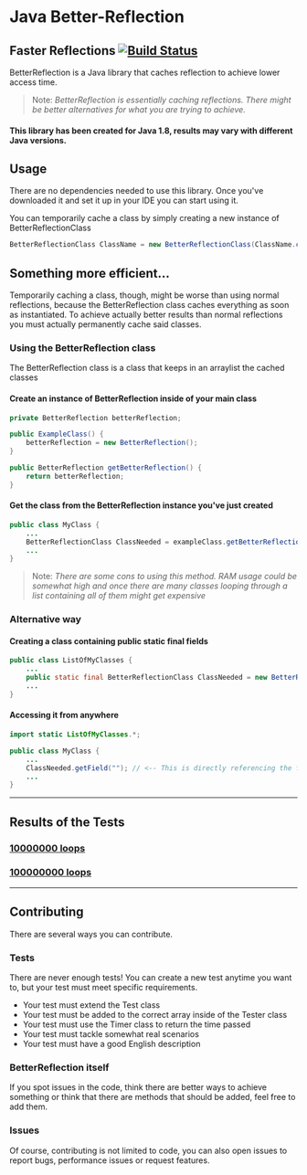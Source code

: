 # Java Better-Reflection
## Faster Reflections [![Build Status](https://travis-ci.com/OxideWaveLength/Java-BetterReflection.svg?branch=main)](https://travis-ci.com/OxideWaveLength/Java-BetterReflection)

BetterReflection is a Java library that caches reflection to achieve lower access time.

> Note: *BetterReflection is essentially caching reflections. There might be better alternatives for what you are trying to achieve.*

#### This library has been created for Java 1.8, results may vary with different Java versions.

## Usage

There are no dependencies needed to use this library. Once you've downloaded it and set it up in your IDE you can start using it.

You can temporarily cache a class by simply creating a new instance of BetterReflectionClass

```Java
BetterReflectionClass ClassName = new BetterReflectionClass(ClassName.class); // You can also provide a string, containing the package and the name in this format: "com.example.Class".
```

## Something more efficient...
Temporarily caching a class, though, might be worse than using normal reflections, because the BetterReflection class caches everything as soon as instantiated.
To achieve actually better results than normal reflections you must actually permanently cache said classes.


### Using the BetterReflection class

The BetterReflection class is a class that keeps in an arraylist the cached classes

#### Create an instance of BetterReflection inside of your main class
```Java
private BetterReflection betterReflection;

public ExampleClass() {
	betterReflection = new BetterReflection();
}

public BetterReflection getBetterReflection() {
	return betterReflection;
}
```

#### Get the class from the BetterReflection instance you've just created
```Java
public class MyClass {
	...
	BetterReflectionClass ClassNeeded = exampleClass.getBetterReflection().getBetterReflectionClass(ClassNeeded.class);
	...
}
```

> Note: *There are some cons to using this method. RAM usage could be somewhat high and once there are many classes looping through a list containing all of them might get expensive*

### Alternative way

#### Creating a class containing public static final fields
```Java
public class ListOfMyClasses {
	...
	public static final BetterReflectionClass ClassNeeded = new BetterReflectionClass(ClassNeeded.class);
	...
}
```

#### Accessing it from anywhere
```Java
import static ListOfMyClasses.*;

public class MyClass {
	...
	ClassNeeded.getField(""); // <-- This is directly referencing the field "ClassNeeded" from the class "ListOfMyClasses".
	...
}
```

---

## Results of the Tests

### [10000000 loops](https://gist.github.com/OxideWaveLength/2de71824b31b7261d570af127fb1eee3)

### [100000000 loops](https://gist.github.com/OxideWaveLength/3c71b0ce1d17e1c3bc3d8928dda2cb09)

---

## Contributing

There are several ways you can contribute.

### Tests
There are never enough tests! You can create a new test anytime you want to, but your test must meet specific requirements.
- Your test must extend the Test class
- Your test must be added to the correct array inside of the Tester class
- Your test must use the Timer class to return the time passed
- Your test must tackle somewhat real scenarios
- Your test must have a good English description

### BetterReflection itself
If you spot issues in the code, think there are better ways to achieve something or think that there are methods that should be added, feel free to add them.

### Issues
Of course, contributing is not limited to code, you can also open issues to report bugs, performance issues or request features.
